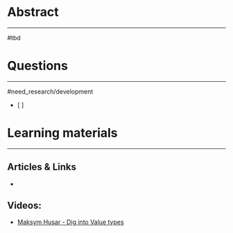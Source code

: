 # Abstract
---
#tbd



# Questions
---
#need_research/development 
- [ ] 



# Learning materials
---
## Articles & Links
- 
## Videos:
- [Maksym Husar - Dig into Value types](https://www.youtube.com/watch?v=8L5cUiV1qDo)